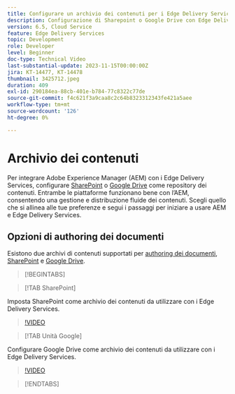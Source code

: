 ```yaml
---
title: Configurare un archivio dei contenuti per i Edge Delivery Services
description: Configurazione di Sharepoint o Google Drive con Edge Delivery Services
version: 6.5, Cloud Service
feature: Edge Delivery Services
topic: Development
role: Developer
level: Beginner
doc-type: Technical Video
last-substantial-update: 2023-11-15T00:00:00Z
jira: KT-14477, KT-14478
thumbnail: 3425712.jpeg
duration: 409
exl-id: 290184ea-88cb-401e-b784-77c8322c77de
source-git-commit: f4c621f3a9caa8c2c64b8323312343fe421a5aee
workflow-type: tm+mt
source-wordcount: '126'
ht-degree: 0%

---
```


# Archivio dei contenuti

Per integrare Adobe Experience Manager (AEM) con i Edge Delivery Services, configurare [SharePoint](#sharepoint) o [Google Drive](#google-drive) come repository dei contenuti. Entrambe le piattaforme funzionano bene con l’AEM, consentendo una gestione e distribuzione fluide dei contenuti. Scegli quello che si allinea alle tue preferenze e segui i passaggi per iniziare a usare AEM e Edge Delivery Services.

## Opzioni di authoring dei documenti

Esistono due archivi di contenuti supportati per [authoring dei documenti](../../document-authoring/set-up.md), [SharePoint](#sharepoint) e [Google Drive](#google-drive).

>[!BEGINTABS]

>[!TAB SharePoint]

Imposta SharePoint come archivio dei contenuti da utilizzare con i Edge Delivery Services.

>[!VIDEO](https://video.tv.adobe.com/v/3425712/?learn=on)

>[!TAB Unità Google]

Configurare Google Drive come archivio dei contenuti da utilizzare con i Edge Delivery Services.

>[!VIDEO](https://video.tv.adobe.com/v/3425711/?learn=on)

>[!ENDTABS]
